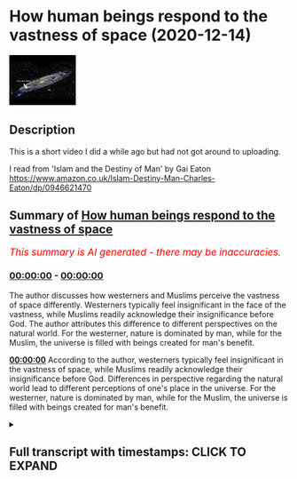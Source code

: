 # How human beings respond to the vastness of space (2020-12-14)

![alt How human beings respond to the vastness of space](24N6NJc15RM.jpg "How human beings respond to the vastness of space")

## Description

This is a short video I did a while ago but had not got around to uploading.

I read from 'Islam and the Destiny of Man' by Gai Eaton https://www.amazon.co.uk/Islam-Destiny-Man-Charles-Eaton/dp/0946621470

## Summary of [How human beings respond to the vastness of space](https://www.youtube.com/watch?v=24N6NJc15RM)


*<span style="color:red; font-size:125%">This summary is AI generated - there may be inaccuracies</span>. [](/)*

### [00:00:00](https://www.youtube.com/watch?v=24N6NJc15RM&t=0) - [00:00:00](https://www.youtube.com/watch?v=24N6NJc15RM&t=0)

The author discusses how westerners and Muslims perceive the vastness of space differently. Westerners typically feel insignificant in the face of the vastness, while Muslims readily acknowledge their insignificance before God. The author attributes this difference to different perspectives on the natural world. For the westerner, nature is dominated by man, while for the Muslim, the universe is filled with beings created for man's benefit.

**[00:00:00](https://www.youtube.com/watch?v=24N6NJc15RM&t=0)** According to the author, westerners typically feel insignificant in the vastness of space, while Muslims readily acknowledge their insignificance before God. Differences in perspective regarding the natural world lead to different perceptions of one's place in the universe. For the westerner, nature is dominated by man, while for the Muslim, the universe is filled with beings created for man's benefit.

<details><summary><h2>Full transcript with timestamps: CLICK TO EXPAND</h2></summary>

[0:00:02](https://youtu.be/24N6NJc15RM?t=2) hello okay now i just want to say  
[0:00:04](https://youtu.be/24N6NJc15RM?t=4) uh a few words in another short video um  
[0:00:07](https://youtu.be/24N6NJc15RM?t=7) about human beings and the vastness of  
[0:00:10](https://youtu.be/24N6NJc15RM?t=10) space  
[0:00:11](https://youtu.be/24N6NJc15RM?t=11) the hugeness of the universe and the two  
[0:00:14](https://youtu.be/24N6NJc15RM?t=14) different responses to this  
[0:00:16](https://youtu.be/24N6NJc15RM?t=16) vastness that we find in the western  
[0:00:19](https://youtu.be/24N6NJc15RM?t=19) occidental tradition as it's called  
[0:00:21](https://youtu.be/24N6NJc15RM?t=21) and amongst muslims typically and i want  
[0:00:24](https://youtu.be/24N6NJc15RM?t=24) to read a brief passage from  
[0:00:26](https://youtu.be/24N6NJc15RM?t=26) this wonderful book islam and the  
[0:00:28](https://youtu.be/24N6NJc15RM?t=28) destiny of man when i when i read this  
[0:00:30](https://youtu.be/24N6NJc15RM?t=30) book as a christian by the time i had  
[0:00:32](https://youtu.be/24N6NJc15RM?t=32) finished it i had become a muslim at  
[0:00:34](https://youtu.be/24N6NJc15RM?t=34) least in my heart  
[0:00:35](https://youtu.be/24N6NJc15RM?t=35) if not in my i hadn't said a creed at  
[0:00:38](https://youtu.be/24N6NJc15RM?t=38) that point  
[0:00:39](https://youtu.be/24N6NJc15RM?t=39) a hugely uh powerful book beautifully  
[0:00:42](https://youtu.be/24N6NJc15RM?t=42) written probably the most beautiful book  
[0:00:44](https://youtu.be/24N6NJc15RM?t=44) in english on islam i think  
[0:00:48](https://youtu.be/24N6NJc15RM?t=48) but i just want to read a few paragraphs  
[0:00:50](https://youtu.be/24N6NJc15RM?t=50) from this about the immensity  
[0:00:53](https://youtu.be/24N6NJc15RM?t=53) of space and guy eaton  
[0:00:57](https://youtu.be/24N6NJc15RM?t=57) says the following among the countless  
[0:01:00](https://youtu.be/24N6NJc15RM?t=60) comedies of misunderstanding which are  
[0:01:02](https://youtu.be/24N6NJc15RM?t=62) which can arise between men of two of  
[0:01:05](https://youtu.be/24N6NJc15RM?t=65) different  
[0:01:06](https://youtu.be/24N6NJc15RM?t=66) cultures none is more frustrating than  
[0:01:08](https://youtu.be/24N6NJc15RM?t=68) the situation  
[0:01:09](https://youtu.be/24N6NJc15RM?t=69) in which two people say the same thing  
[0:01:12](https://youtu.be/24N6NJc15RM?t=72) in almost the same words  
[0:01:14](https://youtu.be/24N6NJc15RM?t=74) and mean quite different things by what  
[0:01:16](https://youtu.be/24N6NJc15RM?t=76) they say  
[0:01:17](https://youtu.be/24N6NJc15RM?t=77) the occidental by which he means the  
[0:01:20](https://youtu.be/24N6NJc15RM?t=80) westerner the typical westerner  
[0:01:22](https://youtu.be/24N6NJc15RM?t=82) looking up at the night sky and  
[0:01:24](https://youtu.be/24N6NJc15RM?t=84) reflecting on  
[0:01:25](https://youtu.be/24N6NJc15RM?t=85) astronomical space will confess  
[0:01:28](https://youtu.be/24N6NJc15RM?t=88) sometimes with a shiver how  
[0:01:30](https://youtu.be/24N6NJc15RM?t=90) insignificant he feels in the midst of  
[0:01:33](https://youtu.be/24N6NJc15RM?t=93) such distances  
[0:01:35](https://youtu.be/24N6NJc15RM?t=95) the muslim readily acknowledges his  
[0:01:37](https://youtu.be/24N6NJc15RM?t=97) insignificance before god  
[0:01:41](https://youtu.be/24N6NJc15RM?t=101) but he never feels alone in an alien  
[0:01:43](https://youtu.be/24N6NJc15RM?t=103) universe  
[0:01:44](https://youtu.be/24N6NJc15RM?t=104) the muslim will also say that the  
[0:01:46](https://youtu.be/24N6NJc15RM?t=106) natural world was created for man  
[0:01:49](https://youtu.be/24N6NJc15RM?t=109) the westerner agrees with enthusiasm and  
[0:01:52](https://youtu.be/24N6NJc15RM?t=112) proceeds to tear  
[0:01:54](https://youtu.be/24N6NJc15RM?t=114) up the earth with his bulldozers  
[0:01:57](https://youtu.be/24N6NJc15RM?t=117) the muslim does not feel dwarfed by the  
[0:01:59](https://youtu.be/24N6NJc15RM?t=119) immensities of nature because he knows  
[0:02:02](https://youtu.be/24N6NJc15RM?t=122) himself to be the vice regent of god  
[0:02:05](https://youtu.be/24N6NJc15RM?t=125) standing upright in the midst of these  
[0:02:07](https://youtu.be/24N6NJc15RM?t=127) entities  
[0:02:09](https://youtu.be/24N6NJc15RM?t=129) we those small in stature see the stars  
[0:02:13](https://youtu.be/24N6NJc15RM?t=133) they do not see us we behold  
[0:02:17](https://youtu.be/24N6NJc15RM?t=137) we hold them within our consciousness  
[0:02:20](https://youtu.be/24N6NJc15RM?t=140) and measure them in accordance with our  
[0:02:22](https://youtu.be/24N6NJc15RM?t=142) knowledge  
[0:02:23](https://youtu.be/24N6NJc15RM?t=143) they know us not we master them  
[0:02:26](https://youtu.be/24N6NJc15RM?t=146) in their courses immensity  
[0:02:29](https://youtu.be/24N6NJc15RM?t=149) cannot know itself only in human  
[0:02:32](https://youtu.be/24N6NJc15RM?t=152) consciousness  
[0:02:33](https://youtu.be/24N6NJc15RM?t=153) can such a concept exist  
[0:02:36](https://youtu.be/24N6NJc15RM?t=156) in this sense man is the eye of god  
[0:02:40](https://youtu.be/24N6NJc15RM?t=160) and is therefore the measure of all  
[0:02:41](https://youtu.be/24N6NJc15RM?t=161) things and they  
[0:02:43](https://youtu.be/24N6NJc15RM?t=163) far from being alien and therefore  
[0:02:45](https://youtu.be/24N6NJc15RM?t=165) menacing have existence within  
[0:02:48](https://youtu.be/24N6NJc15RM?t=168) our awareness of them and are therefore  
[0:02:51](https://youtu.be/24N6NJc15RM?t=171) like extensions of our being  
[0:02:55](https://youtu.be/24N6NJc15RM?t=175) i think that's a beautiful almost poetic  
[0:02:57](https://youtu.be/24N6NJc15RM?t=177) summary of a different kind of  
[0:02:59](https://youtu.be/24N6NJc15RM?t=179) the different perceptions a different  
[0:03:00](https://youtu.be/24N6NJc15RM?t=180) ethos that infuses  
[0:03:02](https://youtu.be/24N6NJc15RM?t=182) uh different perceptions of our  
[0:03:06](https://youtu.be/24N6NJc15RM?t=186) stature within the immensity of this  
[0:03:08](https://youtu.be/24N6NJc15RM?t=188) universe  
[0:03:09](https://youtu.be/24N6NJc15RM?t=189) i think it's just beautifully put  

</details>
